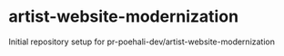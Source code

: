 # artist-website-modernization

Initial repository setup for pr-poehali-dev/artist-website-modernization